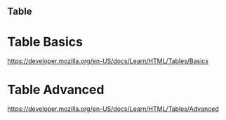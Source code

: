 ## Table

# Table Basics

https://developer.mozilla.org/en-US/docs/Learn/HTML/Tables/Basics

# Table Advanced

https://developer.mozilla.org/en-US/docs/Learn/HTML/Tables/Advanced